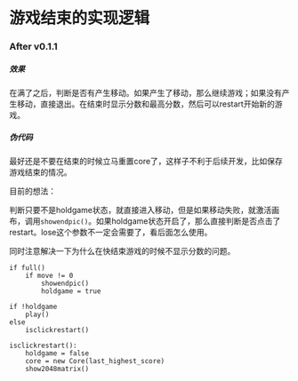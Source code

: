 # 游戏结束的实现逻辑

### After v0.1.1

##### 效果

在满了之后，判断是否有产生移动。如果产生了移动，那么继续游戏；如果没有产生移动，直接退出。在结束时显示分数和最高分数，然后可以restart开始新的游戏。

##### 伪代码

最好还是不要在结束的时候立马重置core了，这样子不利于后续开发，比如保存游戏结束的情况。

目前的想法：

判断只要不是holdgame状态，就直接进入移动，但是如果移动失败，就激活画布，调用`showendpic()`。如果holdgame状态开启了，那么直接判断是否点击了restart。lose这个参数不一定会需要了，看后面怎么使用。

同时注意解决一下为什么在快结束游戏的时候不显示分数的问题。

```
if full()
	if move != 0 
		showendpic()
		holdgame = true
		
if !holdgame
	play()
else
	isclickrestart()
	
isclickrestart():
	holdgame = false
	core = new Core(last_highest_score)
	show2048matrix()
	
```

